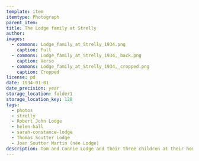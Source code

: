 ```yaml
---
template: item
itemtype: Photograph
parent_item: 
title: The Lodge family at Strelly
author: 
images:
  - commons: Lodge_family_at_Strelly_1934.png
    caption: Full
  - commons: Lodge_family_at_Strelly_1934,_back.png
    caption: Verso
  - commons: Lodge_family_at_Strelly_1934,_cropped.png
    caption: Cropped
license: pd
date: 1934-01-01
date_precision: year
storage_location: folder1
storage_location_key: 128
tags:
  - photos
  - strelly
  - Robert John Lodge
  - helen-hall
  - sarah-constance-lodge
  - Thomas Soutter Lodge
  - Joan Soutter Martin (née Lodge) 
description: Tom and Connie Lodge and their three children at their home Strelly at Busselton, in 1934.
---
```

